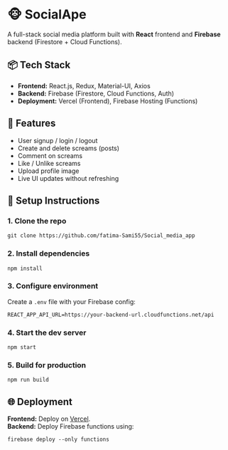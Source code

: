 🐵 SocialApe
============

A full-stack social media platform built with **React** frontend and **Firebase** backend (Firestore + Cloud Functions).

📦 Tech Stack
-------------

*   **Frontend:** React.js, Redux, Material-UI, Axios
*   **Backend:** Firebase (Firestore, Cloud Functions, Auth)
*   **Deployment:** Vercel (Frontend), Firebase Hosting (Functions)

🚀 Features
-----------

*   User signup / login / logout
*   Create and delete screams (posts)
*   Comment on screams
*   Like / Unlike screams
*   Upload profile image
*   Live UI updates without refreshing

🔧 Setup Instructions
---------------------

### 1\. Clone the repo

    git clone https://github.com/fatima-Sami55/Social_media_app

### 2\. Install dependencies

    npm install

### 3\. Configure environment

Create a `.env` file with your Firebase config:

    REACT_APP_API_URL=https://your-backend-url.cloudfunctions.net/api

### 4\. Start the dev server

    npm start

### 5\. Build for production

    npm run build

🌐 Deployment
-------------

**Frontend:** Deploy on [Vercel](https://vercel.com/).  
**Backend:** Deploy Firebase functions using:

    firebase deploy --only functions
